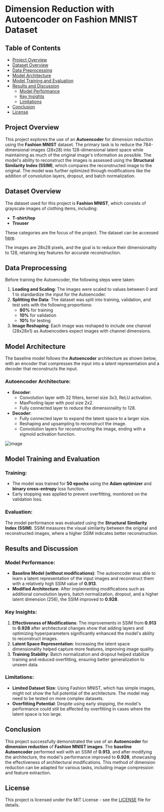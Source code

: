 # Dimension Reduction with Autoencoder on Fashion MNIST Dataset

## Table of Contents
- [Project Overview](#project-overview)
- [Dataset Overview](#dataset-overview)
- [Data Preprocessing](#data-preprocessing)
- [Model Architecture](#model-architecture)
- [Model Training and Evaluation](#model-training-and-evaluation)
- [Results and Discussion](#results-and-discussion)
  - [Model Performance](#model-performance)
  - [Key Insights](#key-insights)
  - [Limitations](#limitations)
- [Conclusion](#conclusion)
- [License](#license)

## Project Overview

This project explores the use of an **Autoencoder** for dimension reduction using the **Fashion MNIST** dataset. The primary task is to reduce the 784-dimensional images (28x28) into 128-dimensional latent space while maintaining as much of the original image's information as possible. The model's ability to reconstruct the images is assessed using the **Structural Similarity Index (SSIM)**, which compares the reconstructed image to the original. The model was further optimized through modifications like the addition of convolution layers, dropout, and batch normalization.

## Dataset Overview

The dataset used for this project is **Fashion MNIST**, which consists of grayscale images of clothing items, including:

- **T-shirt/top**
- **Trouser**

These categories are the focus of the project. The dataset can be accessed [here](https://github.com/zalandoresearch/fashion-mnist/blob/master/README.md).

The images are 28x28 pixels, and the goal is to reduce their dimensionality to 128, retaining key features for accurate reconstruction.

## Data Preprocessing

Before training the Autoencoder, the following steps were taken:

1. **Loading and Scaling**: The images were scaled to values between 0 and 1 to standardize the input for the Autoencoder.
2. **Splitting the Data**: The dataset was split into training, validation, and test sets with the following proportions:
   - **80%** for training
   - **10%** for validation
   - **10%** for testing
3. **Image Reshaping**: Each image was reshaped to include one channel (28x28x1) as Autoencoders expect images with channel dimensions.

## Model Architecture

The baseline model follows the **Autoencoder** architecture as shown below, with an encoder that compresses the input into a latent representation and a decoder that reconstructs the input.

### Autoencoder Architecture:
- **Encoder**:
  - Convolution layer with 32 filters, kernel size 3x3, ReLU activation.
  - MaxPooling layer with pool size 2x2.
  - Fully connected layer to reduce the dimensionality to 128.
- **Decoder**:
  - Fully connected layer to expand the latent space to a larger size.
  - Reshaping and upsampling to reconstruct the image.
  - Convolution layers for reconstructing the image, ending with a sigmoid activation function.

![image](https://github.com/user-attachments/assets/5fa24328-425a-4a80-ac6b-c98ce69f8d2f)


## Model Training and Evaluation

### Training:
- The model was trained for **50 epochs** using the **Adam optimizer** and **binary cross-entropy** loss function.
- Early stopping was applied to prevent overfitting, monitored on the validation loss.

### Evaluation:
The model performance was evaluated using the **Structural Similarity Index (SSIM)**. SSIM measures the visual similarity between the original and reconstructed images, where a higher SSIM indicates better reconstruction.

## Results and Discussion

### Model Performance:
- **Baseline Model (without modifications)**: The autoencoder was able to learn a latent representation of the input images and reconstruct them with a relatively high SSIM value of **0.913**.
- **Modified Architecture**: After implementing modifications such as additional convolution layers, batch normalization, dropout, and a higher latent dimension (256), the SSIM improved to **0.928**. 

### Key Insights:
1. **Effectiveness of Modifications**: The improvements in SSIM from **0.913** to **0.928** after architectural changes show that adding layers and optimizing hyperparameters significantly enhanced the model's ability to reconstruct images.
2. **Latent Space Representation**: Increasing the latent space dimensionality helped capture more features, improving image quality.
3. **Training Stability**: Batch normalization and dropout helped stabilize training and reduced overfitting, ensuring better generalization to unseen data.

### Limitations:
- **Limited Dataset Size**: Using Fashion MNIST, which has simple images, might not show the full potential of the architecture. The model may need to be tested on more complex datasets.
- **Overfitting Potential**: Despite using early stopping, the model's performance could still be affected by overfitting in cases where the latent space is too large.

## Conclusion

This project successfully demonstrated the use of an **Autoencoder** for **dimension reduction** of **Fashion MNIST images**. The **baseline Autoencoder** performed well with an SSIM of **0.913**, and after modifying the architecture, the model's performance improved to **0.928**, showcasing the effectiveness of architectural modifications. This method of dimension reduction can be adapted for various tasks, including image compression and feature extraction.

## License

This project is licensed under the MIT License - see the [LICENSE](LICENSE) file for details.
